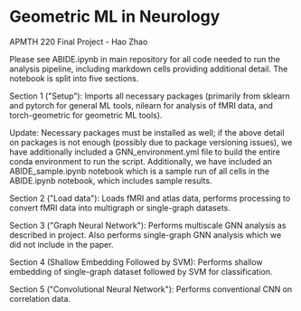 # Geometric ML in Neurology

APMTH 220 Final Project - Hao Zhao

Please see ABIDE.ipynb in main repository for all code needed to run the analysis pipeline, including markdown cells providing additional detail. The notebook is split into five sections.

Section 1 ("Setup"): Imports all necessary packages (primarily from sklearn and pytorch for general ML tools, nilearn for analysis of fMRI data, and torch-geometric for geometric ML tools).

Update: Necessary packages must be installed as well; if the above detail on packages is not enough (possibly due to package versioning issues), we have additionally included a GNN_environment.yml file to build the entire conda environment to run the script. Additionally, we have included an ABIDE_sample.ipynb notebook which is a sample run of all cells in the ABIDE.ipynb notebook, which includes sample results.

Section 2 ("Load data"): Loads fMRI and atlas data, performs processing to convert fMRI data into multigraph or single-graph datasets.

Section 3 ("Graph Neural Network"): Performs multiscale GNN analysis as described in project. Also performs single-graph GNN analysis which we did not include in the paper.

Section 4 (Shallow Embedding Followed by SVM): Performs shallow embedding of single-graph dataset followed by SVM for classification.

Section 5 ("Convolutional Neural Network"): Performs conventional CNN on correlation data.
